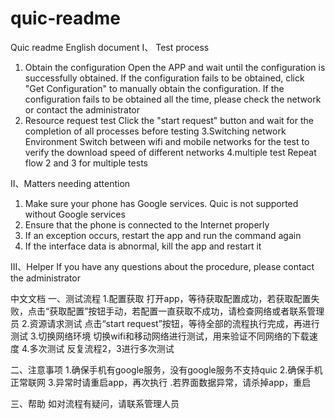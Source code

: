 # quic-readme

Quic readme
English document
I、 Test process
1. Obtain the configuration
Open the APP and wait until the configuration is successfully obtained. 
If the configuration fails to be obtained, click "Get Configuration" to manually obtain the configuration.
If the configuration fails to be obtained all the time, please check the network or contact the administrator 
2. Resource request test
Click the "start request" button and wait for the completion of all processes before testing 
3.Switching network Environment
Switch between wifi and mobile networks for the test to verify the download speed of different networks 
4.multiple test
Repeat flow 2 and 3 for multiple tests

II、Matters needing attention
1. Make sure your phone has Google services. Quic is not supported without Google services 
2. Ensure that the phone is connected to the Internet properly
3. If an exception occurs, restart the app and run the command again
4. If the interface data is abnormal, kill the app and restart it

III、Helper
 If you have any questions about the procedure, please contact the administrator




中文文档
一、测试流程
1.配置获取
打开app，等待获取配置成功，若获取配置失败，点击“获取配置”按钮手动，若配置一直获取不成功，请检查网络或者联系管理员
2.资源请求测试
点击“start request”按钮，等待全部的流程执行完成，再进行测试
3.切换网络环境
切换wifi和移动网络进行测试，用来验证不同网络的下载速度
4.多次测试
反复流程2，3进行多次测试


二、注意事项
1.确保手机有google服务，没有google服务不支持quic
2.确保手机正常联网
3.异常时请重启app，再次执行
.若界面数据异常，请杀掉app，重启


三、帮助
 如对流程有疑问，请联系管理人员

